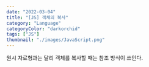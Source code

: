 ```yaml
---
date: "2022-03-04"
title: "[JS] 객체의 복사"
category: "Language"
categoryColor: "darkorchid"
tags: ["JS"]
thumbnail: "./images/JavaScript.png"
---
```








원시 자료형과는 달리 객체를 복사할 때는 참조 방식이 쓰인다.